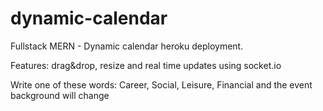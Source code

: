 # dynamic-calendar
<p>Fullstack MERN - Dynamic calendar heroku deployment.</p> <p>Features: drag&amp;drop, resize and real time updates using socket.io</p>
<p>Write one of these words: Career, Social, Leisure, Financial and the event background will change</p>
